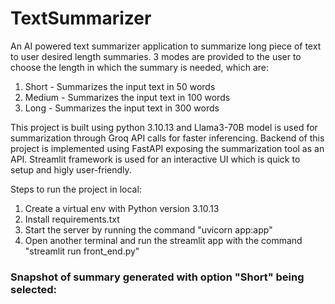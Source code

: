 # TextSummarizer
An AI powered text summarizer application to summarize long piece of text to user desired length summaries.
3 modes are provided to the user to choose the length in which the summary is needed, which are:

1. Short - Summarizes the input text in 50 words
2. Medium - Summarizes the input text in 100 words
3. Long - Summarizes the input text in 300 words

This project is built using python 3.10.13 and Llama3-70B model is used for summarization through Groq API calls for faster inferencing. Backend of this project is implemented using FastAPI exposing the summarization tool as an API. Streamlit framework is used for an interactive UI which is quick to setup and higly user-friendly.

Steps to run the project in local:

1. Create a virtual env with Python version 3.10.13
2. Install requirements.txt
3. Start the server by running the command "uvicorn app:app"
4. Open another terminal and run the streamlit app with the command "streamlit run front_end.py"

### Snapshot of summary generated with option "Short" being selected:




